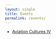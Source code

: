 ```yaml
---
layout: single
title: Events
permalink: /events/
---
```


* [Aviation Cultures IV](/events/aviation-cultures-4)
